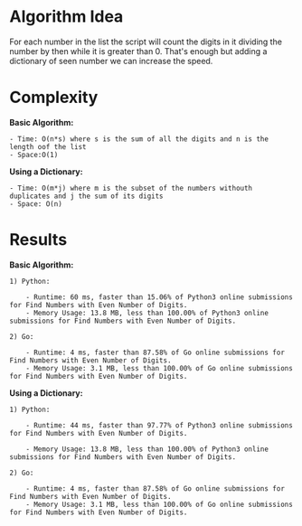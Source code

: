 # Algorithm Idea

For each number in the list the script will count the digits in it dividing the number by then while it is greater than 0. That's enough but adding a dictionary of seen number we can increase the speed.

# Complexity

**Basic Algorithm:**

    - Time: O(n*s) where s is the sum of all the digits and n is the length oof the list
    - Space:O(1)

**Using a Dictionary:**

    - Time: O(m*j) where m is the subset of the numbers withouth duplicates and j the sum of its digits
    - Space: O(n)

# Results

**Basic Algorithm:**

    1) Python:

        - Runtime: 60 ms, faster than 15.06% of Python3 online submissions for Find Numbers with Even Number of Digits.
        - Memory Usage: 13.8 MB, less than 100.00% of Python3 online submissions for Find Numbers with Even Number of Digits.
    
    2) Go:

        - Runtime: 4 ms, faster than 87.58% of Go online submissions for Find Numbers with Even Number of Digits.
        - Memory Usage: 3.1 MB, less than 100.00% of Go online submissions for Find Numbers with Even Number of Digits.

**Using a Dictionary:**

    1) Python:

        - Runtime: 44 ms, faster than 97.77% of Python3 online submissions for Find Numbers with Even Number of Digits.

        - Memory Usage: 13.8 MB, less than 100.00% of Python3 online submissions for Find Numbers with Even Number of Digits.

    2) Go:

        - Runtime: 4 ms, faster than 87.58% of Go online submissions for Find Numbers with Even Number of Digits.
        - Memory Usage: 3.1 MB, less than 100.00% of Go online submissions for Find Numbers with Even Number of Digits.
